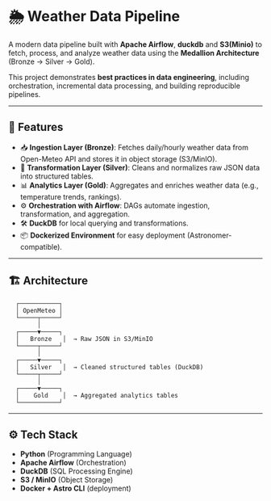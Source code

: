 # 🌦️ Weather Data Pipeline  

A modern data pipeline built with **Apache Airflow**, **duckdb** and **S3(Minio)** to fetch, process, and analyze weather data using the **Medallion Architecture** (Bronze → Silver → Gold).  

This project demonstrates **best practices in data engineering**, including orchestration, incremental data processing, and building reproducible pipelines.  

---

## 🚀 Features  

- 📥 **Ingestion Layer (Bronze)**: Fetches daily/hourly weather data from Open-Meteo API and stores it in object storage (S3/MinIO).  
- 🔄 **Transformation Layer (Silver)**: Cleans and normalizes raw JSON data into structured tables.  
- 📊 **Analytics Layer (Gold)**: Aggregates and enriches weather data (e.g., temperature trends, rankings).  
- ⚙️ **Orchestration with Airflow**: DAGs automate ingestion, transformation, and aggregation.  
- 🛠️ **DuckDB** for local querying and transformations.  
- 📦 **Dockerized Environment** for easy deployment (Astronomer-compatible).  

---

## 🏗️ Architecture  
      ┌───────────┐
      │ OpenMeteo │
      └─────┬─────┘
            │
      ┌─────▼─────┐
      │   Bronze   │  → Raw JSON in S3/MinIO
      └─────┬─────┘
            │
      ┌─────▼─────┐
      │   Silver   │  → Cleaned structured tables (DuckDB)
      └─────┬─────┘
            │
      ┌─────▼─────┐
      │    Gold    │  → Aggregated analytics tables
      └───────────┘


---

## ⚙️ Tech Stack  

- **Python** (Programming Language)  
- **Apache Airflow** (Orchestration)  
- **DuckDB** (SQL Processing Engine)  
- **S3 / MinIO** (Object Storage)  
- **Docker + Astro CLI** (deployment)  